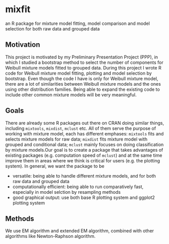 # mixfit
an R package for mixture model fitting, model comparison and model selection for both raw data and grouped data
## Motivation
This project is motivated by my Preliminary Presentation Project (PPP), in which I studied a bootstrap method to select the number of components for Weibull mixture models fitted to grouped data. During this project I wrote R code for Weibull mixture model fitting, plotting and model selection by bootstrap. Even though the code I have is only for Weibull mixture model, there are a lot of similarities between Weibull mixture models and the ones using other distribution families. Being able to expand the existing code to include other common mixture models will be very meaningful.
## Goals
There are already some R packages out there on CRAN doing similar things, including `mixtools`, `mixdist`, `mclust` etc. All of them serve the purpose of working with mixture model, each has different emphases: `mixtools` fits and selects mixture models for raw data; `mixdist` fits mixture model with grouped and conditional data; `mclust` mainly focuses on doing classification by mixture models.Our goal is to create a package that takes advantages of existing packages (e.g. computation speed of `mclust`) and at the same time improve them in areas where we think is critical for users (e.g. the plotting system). In general, we want the package to be 
* versatile: being able to handle different mixture models, and for both raw data and grouped data
* computationally efficient: being able to run comparatively fast, especially in model selction by resampling methods
* good graphical output: use both base R plotting system and ggplot2 plotting system

## Methods
We use EM algorithm and extended EM algorithm, combined with other algorithms like Newton-Raphson algorithm.
